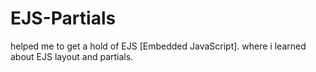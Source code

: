 # EJS-Partials
helped me to get a hold of EJS [Embedded JavaScript]. where i learned about EJS layout and partials.
